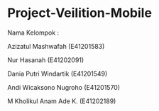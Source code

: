# Project-Veilition-Mobile

Nama Kelompok :

Azizatul Mashwafah 		(E41201583)

Nur Hasanah 			(E41202091)

Dania Putri Windartik	(E41201549)

Andi Wicaksono Nugroho 	(E41201570)

M Kholikul Anam Ade K. 	(E41202189)
